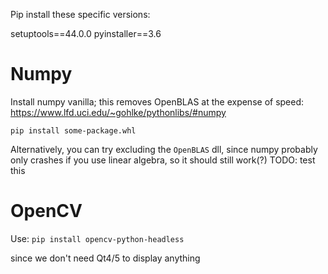 Pip install these specific versions:

setuptools==44.0.0
pyinstaller==3.6


Numpy
===
Install numpy vanilla; this removes OpenBLAS at the expense of speed:
https://www.lfd.uci.edu/~gohlke/pythonlibs/#numpy

`pip install some-package.whl`

Alternatively, you can try excluding the `OpenBLAS` dll, since numpy probably 
only crashes if you use linear algebra, so it should still work(?) 
TODO: test this

OpenCV
===
Use:
`pip install opencv-python-headless`

since we don't need Qt4/5 to display anything